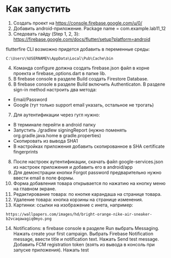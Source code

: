 # Как запустить 

1. Создать проект на https://console.firebase.google.com/u/0/
2. Добавить android-приложение. Package name = com.example.lab11_12
3. Следовать гайду (Step 1, 2, 3):
https://firebase.google.com/docs/flutter/setup?platform=android

flutterfire CLI возможно придется добавить в переменные среды:
```
C:\Users\%USERNAME%\AppData\Local\Pub\Cache\bin
```
4. Команда configure должна создать firebase.json файл в корне проекта и firebase_options.dart в папке lib.
5. В firebase console в разделе Build создать Firestore Database.
6. В firebase console в разделе Build включить Authenticaton. В разделе sign-in method настроить два метода:
  - Email/Password
  - Google (тут только support email указать, остальное не трогать)
7. Для аутентификации через гугл нужно:
  - В терминале перейти в android папку
  - Запустить ./gradlew signingReport (нужно поменять org.gradle.java.home в gradle.properties)
  - Скопировать из вывода SHA1
  - В настройках приложения добавить скопированное в SHA certificate fingerprints
8. После настроек аутентификации, скачать файл google-services.json из настроек приложения и добавить его в android/app
9. Для демонстрации кнопки Forgot password предварительно нужно ввести email в поле формы.
10. Форма добавления товара открывается по нажатию на кнопку меню на главном экране.
11. Редактирование товара: по кнопке карандаша на странице товара. 
12. Удаление товара: кнопка корзины на странице изменения.
13. Картинки: ссылки на изображение с инета, например:
```
https://wallpapers.com/images/hd/bright-orange-nike-air-sneaker-b2vcaqawagiq0myo.png
```
14. Notifications: в firebase console в разделе Run выбрать Messaging. Нажать create your first campaign. Выбрать Firebase Notification message, ввести title и notification text. Нажать Send test message. Добавить FCM registration token (взять из вывода в консоль при запуске приложения). Нажать test

